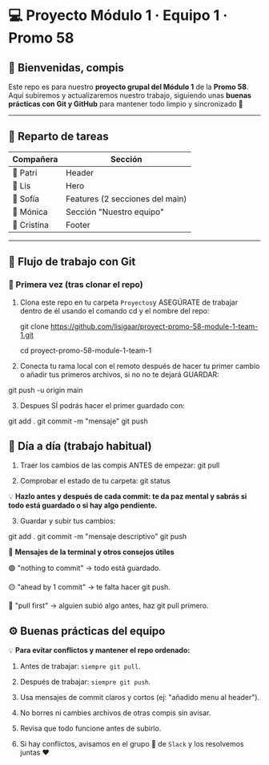# 💻 Proyecto Módulo 1 · Equipo 1 · Promo 58

## 👋 Bienvenidas, compis

Este repo es para nuestro **proyecto grupal del Módulo 1** de la **Promo 58**.  
Aquí subiremos y actualizaremos nuestro trabajo, siguiendo unas **buenas prácticas con Git y GitHub** para mantener todo limpio y sincronizado 💪

---

## 🧩 Reparto de tareas

| Compañera   | Sección                         |
| ----------- | ------------------------------- |
| 💜 Patri    | Header                          |
| 💙 Lis      | Hero                            |
| 💚 Sofía    | Features (2 secciones del main) |
| 💛 Mónica   | Sección "Nuestro equipo"        |
| 🧡 Cristina | Footer                          |

---

## 🚀 Flujo de trabajo con Git

### 🔹 Primera vez (tras clonar el repo)

1. Clona este repo en tu carpeta `Proyectos`y ASEGÚRATE de trabajar dentro de él usando el comando cd y el nombre del repo:

   git clone https://github.com/lisigaar/proyect-promo-58-module-1-team-1.git

   cd proyect-promo-58-module-1-team-1

2. Conecta tu rama local con el remoto después de hacer tu primer cambio o añadir tus primeros archivos, si no no te dejará GUARDAR:

git push -u origin main

3. Despues SÍ podrás hacer el primer guardado con:

git add .
git commit -m "mensaje"
git push

## 🔹 Día a día (trabajo habitual)

1. Traer los cambios de las compis ANTES de empezar:
   git pull

2. Comprobar el estado de tu carpeta:
   git status

💡 **Hazlo antes y después de cada commit: te da paz mental y sabrás si todo está guardado o si hay algo pendiente.**

3. Guardar y subir tus cambios:

git add .
git commit -m "mensaje descriptivo"
git push

💾 **Mensajes de la terminal y otros consejos útiles**

🟢 "nothing to commit" → todo está guardado.

🟡 "ahead by 1 commit" → te falta hacer git push.

🔵 "pull first" → alguien subió algo antes, haz git pull primero.

## ⚙️ Buenas prácticas del equipo

💡 **Para evitar conflictos y mantener el repo ordenado:**

1. Antes de trabajar: `siempre git pull`.

2. Después de trabajar: `siempre git push`.

3. Usa mensajes de commit claros y cortos (ej: "añadido menu al header").

4. No borres ni cambies archivos de otras compis sin avisar.

5. Revisa que todo funcione antes de subirlo.

6. Si hay conflictos, avisamos en el grupo 💬 de `Slack` y los resolvemos juntas ❤️
